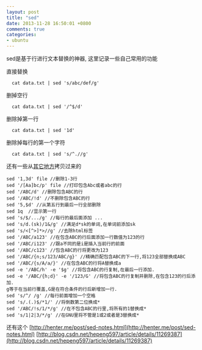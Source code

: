 ```yaml
---
layout: post
title: "sed"
date: 2013-11-28 16:50:01 +0800
comments: true
categories: 
- ubuntu
---
```


sed是基于行进行文本替换的神器, 这里记录一些自己常用的功能

<!--more-->

直接替换
```
  cat data.txt | sed 's/abc/def/g'
```

删掉空行
```
  cat data.txt | sed '/^$/d'
```

删除掉第一行
```
  cat data.txt | sed '1d'
```

删除掉每行的第一个字符
```
  cat data.txt | sed 's/^.//g'
```



还有一些从[其它地方](http://baiqiuyi.com/linux/review-sed-command-for-unix-shell-book.html)拷贝过来的

```
sed '1,3d' file //删除1-3行
sed '/[Aa]bc/p' file //打印包含Abc或者abc的行
sed '/ABC/d' //删除包含ABC的行
sed '/ABC/!d' //不删除包含ABC的行
sed '5,$d' //从第五行到最后一行全部删除
sed 1q  //显示第一行
sed 's/$/.../g' //每行的最后面添加 ...
sed 's/d.(sk)/1&/g' //满足d*sk的单词,在单词前添加sk
sed 's/<[^>]*>//g' //去除html标签
sed '/ABC/a123' //在包含ABC的行后面添加一行数值为123的行
sed '/ABC/i123' //跟a不同的是i是插入当前行的前面
sed '/ABC/c123' //包含ABC的行将更改为123
sed '/ABC/{n;s/123/ABC/g}' //精确匹配包含ABC的下一行,将123全部替换成ABC
sed '/ABC/{s/A/a/}' //在包含ABC的行将A替换成a
sed -e '/ABC/h' -e '$g' //将包含ABC的行复制,在最后一行添加.
sed -e '/ABC/{h;d}' -e '/123/G' //将包含ABC的行复制并删除,在包含123的行后添加.
g等于在当前行覆盖,G是在符合条件的行后新增加一行.
sed 's/^/ /g' //每行前面增加一个空格
sed 's/.(.)$/*1/' //将倒数第二位换成*
sed '/ABC/!s/1/*/g' //在不包含ABC的行里,将所有的1替换成*
sed 's/1|2|3/*/g' //在GNU里将不管是1或2或者是3替换成*
```

还有这个
[http://henter.me/post/sed-notes.html](http://henter.me/post/sed-notes.html)
[http://blog.csdn.net/hepeng597/article/details/11269387](http://blog.csdn.net/hepeng597/article/details/11269387)





